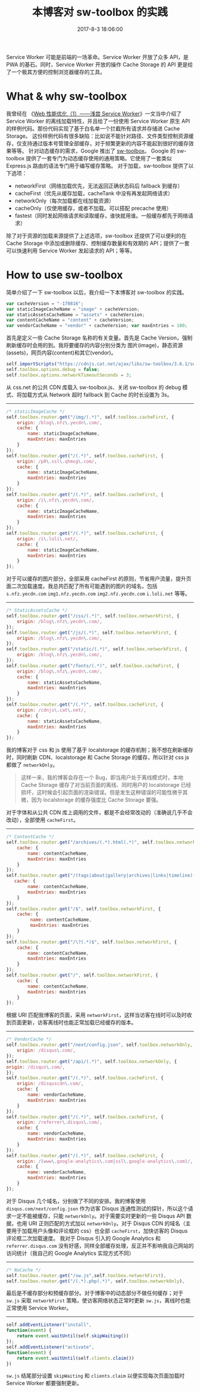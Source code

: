 ﻿---
title: 本博客对 sw-toolbox 的实践
tags:
  - Web
  - 前端优化
  - 博客
  - ServiceWorker
categories:
  - 实验室
date: 2017-8-3 18:06:00
updated: 2017-8-30 18:06:00
description: 本文简单介绍了 Google 的 sw-toolbox 和本博客对于 sw-toolbox 的实践，希望对大家使用 sw-toolbox 提供一些参考。
thumbnail: https://s.nfz.yecdn.com/img/thumbnails/sw-toolbox-practice.png!blogth
---

Service Worker 可能是前端的一场革命。Service Worker 开放了众多 API，是 PWA 的基石。同时，Service Worker 开放的操作 Cache Storage 的 API 更是给了一个极其方便的控制浏览器缓存的工具。

<!-- more -->

# What & why sw-toolbox

我曾经在 《[Web 性能优化（1）——浅尝 Service Worker](https://blog.nfz.moe/archives/wpo-by-service-worker.html)》一文当中介绍了 Service Worker 的离线加载特性，并且给了一份使用 Service Worker 原生 API 的样例代码。那份代码实现了基于白名单一个拦截所有请求并存储进 Cache Storage。
这份样例代码有很多缺陷：比如说不能针对路径、文件类型控制资源缓存，仅支持通过版本号管理全部缓存，对于频繁更新的内容不能起到很好的缓存效果等等。
针对动态缓存的需求，Google 推出了 [sw-toolbox](https://googlechrome.github.io/sw-toolbox/)。
Google 的 sw-toolbox 提供了一套专门为动态缓存使用的通用策略。它使用了一套类似 Express.js 路由的语法专门用于编写缓存策略。
对于加载，sw-toolbox 提供了以下选项：

* networkFirst（网络加载优先，无法返回正确状态码后 fallback 到缓存）
* cacheFirst（优先从缓存加载，cacheTank 中没有再发起网络请求）
* networkOnly（每次加载都在线加载资源）
* cacheOnly（仅使用缓存，或者不加载。可以搭配 precache 使用）
* fastest（同时发起网络请求和读取缓存，谁快就用谁。一般缓存都先于网络请求）

除了对于资源的加载来源提供了上述选项，sw-toolbox 还提供了可以便利的在 Cache Storage 中添加或删除缓存、控制缓存数量和有效期的 API；提供了一套可以快速利用 Service Worker 发起请求的 API；等等。

# How to use sw-toolbox

简单介绍了一下 sw-toolbox 以后，我介绍一下本博客对 sw-toolbox 的实践。

```javascript
var cacheVersion = "-170816";
var staticImageCacheName = "image" + cacheVersion;
var staticAssetsCacheName = "assets" + cacheVersion;
var contentCacheName = "content" + cacheVersion;
var vendorCacheName = "vendor" + cacheVersion; var maxEntries = 100;
```

首先是定义一些 Cache Storage 名称的有关变量。首先是 Cache Version，强制刷新缓存时会用的到。我将要缓存的内容分别分类为 图片(image)，静态资源(assets)，网页内容(content)和其它(vendor)。


```javascript
self.importScripts("https://cdnjs.cat.net/ajax/libs/sw-toolbox/3.6.1/sw-toolbox.js");
self.toolbox.options.debug = false;
self.toolbox.options.networkTimeoutSeconds = 3;
```

从 css.net 的公共 CDN 库载入 sw-toolbox.js、关闭 sw-toolbox 的 debug 模式、将加载方式从 Network 超时 fallback 到 Cache 的时长设置为 3s。

-----

```javascript
/* staticImageCache */
self.toolbox.router.get("/img/(.*)", self.toolbox.cacheFirst, {
    origin: /blog\.nfz\.yecdn\.com/, 
    cache: {
        name: staticImageCacheName,
        maxEntries: maxEntries
    }
});
self.toolbox.router.get("/(.*)", self.toolbox.cacheFirst, {
    origin: /p0\.ssl\.qhmsg\.com/,
    cache: {
        name: staticImageCacheName,
        maxEntries: maxEntries
    }
});
self.toolbox.router.get("/(.*)", self.toolbox.cacheFirst, {
    origin: /i\.nfz\.yecdn\.com/,
    cache: {
        name: staticImageCacheName,
        maxEntries: maxEntries
    }
});
self.toolbox.router.get("/(.*)", self.toolbox.cacheFirst, {
    origin: /i\.loli\.net/,
    cache: {
        name: staticImageCacheName,
        maxEntries: maxEntries
    }
});
```

对于可以缓存的图片部分，全部采用 cacheFirst 的原则，节省用户流量，提升页面二次加载速度。我总共匹配了所有可能遇到的图片的域名，包括 `s.nfz.yecdn.com` `img1.nfz.yecdn.com` `img2.nfz.yecdn.com` `i.loli.net` 等等。

------

```javascript
/* StaticAssetsCache */
self.toolbox.router.get("/css/(.*)", self.toolbox.networkFirst, {
    origin: /blog\.nfz\.yecdn\.com/,
});
self.toolbox.router.get("/js/(.*)", self.toolbox.networkFirst, {
    origin: /blog\.nfz\.yecdn\.com/,
});
self.toolbox.router.get("/static/(.*)", self.toolbox.networkFirst, {
    origin: /blog\.nfz\.yecdn\.com/,
});
self.toolbox.router.get("/fonts/(.*)", self.toolbox.cacheFirst, {
    origin: /blog\.nfz\.yecdn\.com/,
    cache: {
        name: staticAssetsCacheName,
        maxEntries: maxEntries
    }
});
self.toolbox.router.get("/(.*)", self.toolbox.cacheFirst, {
    origin: /cdnjs\.cat\.net/,
    cache: {
        name: staticAssetsCacheName,
        maxEntries: maxEntries
    }
});
```

我的博客对于 css 和 js 使用了基于 localstorage 的缓存机制；我不想在刷新缓存时，同时刷新 CDN、localstorage 和 Cache Storage 的缓存，所以针对 css js 都做了 `networkOnly`。

> 这样一来，我的博客会存在一个 Bug，即当用户处于离线模式时，本地 Cache Storage 缓存了对当前页面的离线、同时用户的 localstorage 已经损坏，这时候会引起页面的渲染错误。但是发生这种错误的可能性微乎其微，因为 localstorage 的缓存强度比 Cache Storage 要强。

对于字体和从公共 CDN 库上调用的文件，都是不会经常改动的（准确说几乎不会改动），全部使用 `cacheFirst`。

-----

```javascript
/* ContentCache */
self.toolbox.router.get("/archives/(.*).html(.*)", self.toolbox.networkFirst, {
    cache: {
        name: contentCacheName,
        maxEntries: maxEntries
    }
});
self.toolbox.router.get("/(tags|about|gallery|archives|links|timeline)(.*)", self.toolbox.networkFirst, {
   cache: {
        name: contentCacheName,
        maxEntries: maxEntries
    }
});
self.toolbox.router.get("/$", self.toolbox.networkFirst, {
    cache: {
         name: contentCacheName,
         maxEntries: maxEntries
    }
});
self.toolbox.router.get("/\?(.*)$", self.toolbox.networkFirst, {
    cache: {
        name: contentCacheName,
        maxEntries: maxEntries
    }
});
self.toolbox.router.get("/", self.toolbox.networkFirst, {
    cache: {
        name: contentCacheName,
        maxEntries: maxEntries
    }
});
```

根据 URI 匹配我博客的页面，采用 `networkFirst`，这样当访客在线时可以及时收到页面更新，访客离线时也能正常加载已经缓存的版本。

------

```javascript
/* VendorCache */
self.toolbox.router.get("/next/config.json", self.toolbox.networkOnly, {
    origin: /disqus\.com/,
});
self.toolbox.router.get("/api/(.*)", self.toolbox.networkOnly, {
origin: /disqus\.com/,
});
self.toolbox.router.get("/(.*)", self.toolbox.cacheFirst, {
    origin: /disquscdn\.com/,
    cache: {
        name: vendorCacheName,
        maxEntries: maxEntries
    }
});
self.toolbox.router.get("/(.*)", self.toolbox.cacheFirst, {
    origin: /referrer\.disqus\.com/,
    cache: {
        name: vendorCacheName,
        maxEntries: maxEntries
    }
});
self.toolbox.router.get("/(.*)", self.toolbox.cacheFirst, {
    origin: /(www\.google-analytics\.com|ssl\.google-analytics\.com)/,
    cache: {
        name: vendorCacheName,
        maxEntries: maxEntries
    }
});
```

对于 Disqus 几个域名，分别做了不同的安排。我的博客使用 `disqus.com/next/config.json` 作为访客 Disqus 连通性测试的探针，所以这个请求一定不能被缓存，只能 `networkOnly`。对于需要实时更新的一些 Disqus API 数据，也用 URI 正则匹配的方式加以 `networkOnly`。对于 Disqus CDN 的域名（主要用于加载用户头像和评论框的 css）也全部 `cacheFirst`，加快访客的 Disqus 评论框二次加载速度。
我对于 Disqus 引入的 Google Analytics 和 `referrer.disqus.com` 没有好感，同样全部缓存处理，反正并不影响我自己网站的访问统计（我自己的 Google Analytics 实现方式不同）

------

```javascript
/* NoCache */
self.toolbox.router.get("/sw.js",self.toolbox.networkFirst),
self.toolbox.router.get("/(.*).php(.*)", self.toolbox.networkOnly),
```

最后是不缓存部分和预缓存部分。对于博客中的动态部分不做任何缓存；对于 `sw.js` 采取 `networkFirst` 策略，使访客网络状态正常时更新 `sw.js`，离线时也能正常使用 Service Worker。

------

```javascript
self.addEventListener("install",
function(event) {
    return event.waitUntil(self.skipWaiting())
});
self.addEventListener("activate",
function(event) {
    return event.waitUntil(self.clients.claim())
})
```

`sw.js` 结尾部分设置 `skipWaiting` 和 `clients.claim` 以便实现每次页面加载时 Service Worker 都要强制更新。
